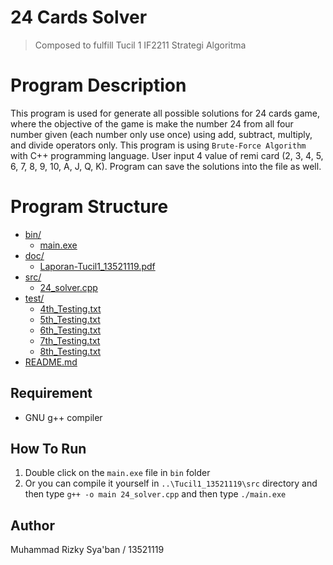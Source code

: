 # 24 Cards Solver
> Composed to fulfill Tucil 1 IF2211 Strategi Algoritma

# Program Description
This program is used for generate all possible solutions for 24 cards game, where the objective of the game is make the number 24 from all four number given (each number only use once) using add, subtract, multiply, and divide operators only. This program is using `Brute-Force Algorithm` with C++ programming language. User input 4 value of remi card (2, 3, 4, 5, 6, 7, 8, 9, 10, A, J, Q, K). Program can save the solutions into the file as well.

# Program Structure
* [bin/](./bin)
  * [main.exe](./bin/main.exe)
* [doc/](./doc)
  * [Laporan-Tucil1_13521119.pdf](./doc/Laporan-Tucil1_13521119.pdf)
* [src/](./src)
  * [24_solver.cpp](./src/24_solver.cpp)
* [test/](./test)
  * [4th_Testing.txt](./test/4th_Testing.txt)
  * [5th_Testing.txt](./test/5th_Testing.txt)
  * [6th_Testing.txt](./test/6th_Testing.txt)
  * [7th_Testing.txt](./test/7th_Testing.txt)
  * [8th_Testing.txt](./test/8th_Testing.txt)
* [README.md](./README.md)

## Requirement
- GNU g++ compiler

## How To Run
1. Double click on the `main.exe` file in `bin` folder
2. Or you can compile it yourself in `..\Tucil1_13521119\src` directory and then type `g++ -o main 24_solver.cpp` and then type `./main.exe`

## Author
Muhammad Rizky Sya'ban / 13521119
